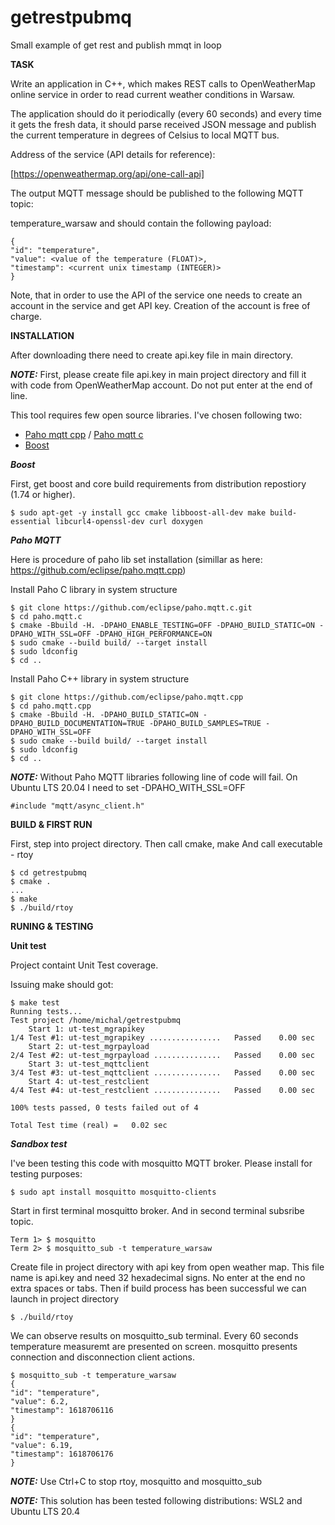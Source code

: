 # getrestpubmq
Small example of get rest and publish mmqt in loop

__TASK__

Write an application in C++, which makes REST calls to OpenWeatherMap online service in order to read current weather conditions in Warsaw.

The application should do it periodically (every 60 seconds) and every time it gets the fresh data, it should parse received JSON message and publish the current temperature in degrees of Celsius to local MQTT bus.

Address of the service (API details for reference):

[https://openweathermap.org/api/one-call-api]

The output MQTT message should be published to the following MQTT topic:

temperature_warsaw and should contain the following payload:

```
{
"id": "temperature",
"value": <value of the temperature (FLOAT)>,
"timestamp": <current unix timestamp (INTEGER)>
}
```

Note, that in order to use the API of the service one needs to create an account in the service and get API key. Creation of the account is free of charge.

__INSTALLATION__

After downloading there need to create api.key file in main directory.

**_NOTE:_** First, please create file api.key in main project directory and fill it with code from OpenWeatherMap account. Do not put enter at the end of line.

This tool requires few open source libraries.
I've chosen following two:

- [Paho mqtt cpp](https://github.com/eclipse/paho.mqtt.cpp) / [Paho mqtt c](https://github.com/eclipse/paho.mqtt.c)
- [Boost](https://www.boost.org/)

___Boost___

First, get boost and core build requirements from distribution repostiory (1.74 or higher).

```
$ sudo apt-get -y install gcc cmake libboost-all-dev make build-essential libcurl4-openssl-dev curl doxygen
```

___Paho MQTT___

Here is procedure of paho lib set installation
(simillar as here: https://github.com/eclipse/paho.mqtt.cpp)

Install Paho C library in system structure

```
$ git clone https://github.com/eclipse/paho.mqtt.c.git
$ cd paho.mqtt.c
$ cmake -Bbuild -H. -DPAHO_ENABLE_TESTING=OFF -DPAHO_BUILD_STATIC=ON -DPAHO_WITH_SSL=OFF -DPAHO_HIGH_PERFORMANCE=ON
$ sudo cmake --build build/ --target install
$ sudo ldconfig
$ cd ..
```

Install Paho C++ library in system structure

```
$ git clone https://github.com/eclipse/paho.mqtt.cpp
$ cd paho.mqtt.cpp
$ cmake -Bbuild -H. -DPAHO_BUILD_STATIC=ON -DPAHO_BUILD_DOCUMENTATION=TRUE -DPAHO_BUILD_SAMPLES=TRUE -DPAHO_WITH_SSL=OFF
$ sudo cmake --build build/ --target install
$ sudo ldconfig
$ cd ..
```

**_NOTE:_** Without Paho MQTT libraries following line of code will fail. On Ubuntu LTS 20.04 I need to set -DPAHO_WITH_SSL=OFF

```
#include "mqtt/async_client.h"
```

__BUILD & FIRST RUN__

First, step into project directory.
Then call cmake, make
And call executable - rtoy

```
$ cd getrestpubmq
$ cmake .
...
$ make
$ ./build/rtoy
```

__RUNING & TESTING__

__Unit test__

Project containt Unit Test coverage.

Issuing make should got:

```
$ make test
Running tests...
Test project /home/michal/getrestpubmq
    Start 1: ut-test_mgrapikey
1/4 Test #1: ut-test_mgrapikey ................   Passed    0.00 sec
    Start 2: ut-test_mgrpayload
2/4 Test #2: ut-test_mgrpayload ...............   Passed    0.00 sec
    Start 3: ut-test_mqttclient
3/4 Test #3: ut-test_mqttclient ...............   Passed    0.00 sec
    Start 4: ut-test_restclient
4/4 Test #4: ut-test_restclient ...............   Passed    0.00 sec

100% tests passed, 0 tests failed out of 4

Total Test time (real) =   0.02 sec
```

___Sandbox test___

I've been testing this code with mosquitto MQTT broker.
Please install for testing purposes:
```
$ sudo apt install mosquitto mosquitto-clients
```

Start in first terminal mosquitto broker.
And in second terminal subsribe topic.
```
Term 1> $ mosquitto
Term 2> $ mosquitto_sub -t temperature_warsaw
```

Create file in project directory with api key from open weather map.
This file name is api.key and need 32 hexadecimal signs.
No enter at the end no extra spaces or tabs.
Then if build process has been successful we can launch in project directory
```
$ ./build/rtoy
```

We can observe results on mosquitto_sub terminal.
Every 60 seconds temperature measuremt are presented on screen.
mosquitto presents connection and disconnection client actions.
```
$ mosquitto_sub -t temperature_warsaw
{
"id": "temperature",
"value": 6.2,
"timestamp": 1618706116
}
{
"id": "temperature",
"value": 6.19,
"timestamp": 1618706176
}
```

**_NOTE:_** Use Ctrl+C to stop rtoy, mosquitto and mosquitto_sub

**_NOTE:_** This solution has been tested following distributions: WSL2 and Ubuntu LTS 20.4